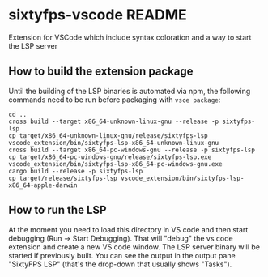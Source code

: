 # sixtyfps-vscode README

Extension for VSCode which include syntax coloration and a way to start the LSP server

## How to build the extension package

Until the building of the LSP binaries is automated via npm, the following commands need to be run before packaging with `vsce package`:

```shell
cd ..
cross build --target x86_64-unknown-linux-gnu --release -p sixtyfps-lsp
cp target/x86_64-unknown-linux-gnu/release/sixtyfps-lsp vscode_extension/bin/sixtyfps-lsp-x86_64-unknown-linux-gnu
cross build --target x86_64-pc-windows-gnu --release -p sixtyfps-lsp
cp target/x86_64-pc-windows-gnu/release/sixtyfps-lsp.exe vscode_extension/bin/sixtyfps-lsp-x86_64-pc-windows-gnu.exe
cargo build --release -p sixtyfps-lsp
cp target/release/sixtyfps-lsp vscode_extension/bin/sixtyfps-lsp-x86_64-apple-darwin
```

## How to run the LSP

At the moment you need to load this directory in VS code and then start debugging (Run -> Start Debugging). That will "debug" the vs code extension and create a new VS code window. The LSP server binary will be started if previously built. You can see the output in the output pane "SixtyFPS LSP" (that's the drop-down that usually shows "Tasks").